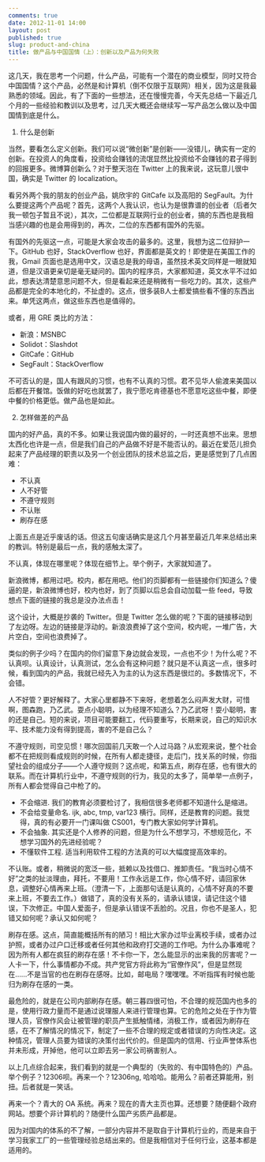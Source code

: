 ```yaml
---
comments: true
date: 2012-11-01 14:00
layout: post
published: true
slug: product-and-china
title: 做产品与中国国情（上）：创新以及产品为何失败
---
```


这几天，我在思考一个问题，什么产品，可能有一个潜在的商业模型，同时又符合中国国情？这个产品，必然是和计算机（倒不仅限于互联网）相关，因为这是我最熟悉的领域。因此，有了下面的一些想法，还在慢慢完善，今天先总结一下最近几个月的一些经验和教训以及思考，过几天大概还会继续写一写产品怎么做以及中国国情到底是什么。

1. 什么是创新

当然，要看怎么定义创新。我们可以说“微创新”是创新——没错儿，确实有一定的创新。在投资人的角度看，投资给会赚钱的流氓显然比投资给不会赚钱的君子得到的回报更多。微博算创新么？对于整天泡在 Twitter 上的我来说，这玩意儿很中国，确实是 Twitter 的 localization。

看另外两个我的朋友的创业产品，姚欣宇的 GitCafe 以及高阳的 SegFault。为什么要提这两个产品呢？首先，这两个人我认识，也认为是很靠谱的创业者（后者欠我一顿包子暂且不说），其次，二位都是互联网行业的创业者，搞的东西也是我相当感兴趣的也是会用得到的，再次，二位的东西都有国外的先驱。

有国外的先驱这一点，可能是大家会攻击的最多的。这里，我想为这二位辩护一下。GitHub 也好，StackOverflow 也好，界面都是英文的！即使是在美国工作的我，Gmail 页面也是选用中文，汉语总是我的母语，虽然技术英文同样是一眼就知道，但是汉语更亲切是毫无疑问的。国内的程序员，大家都知道，英文水平不过如此，想表达清楚意思问题不大，但是看起来还是稍微有一些吃力的。其次，这些产品都是完全的本地化的，不扯虚的。这点，很多装B人士都爱搞些看不懂的东西出来。单凭这两点，做这些东西也是值得的。

或者，用 GRE 类比的方法：

- 新浪：MSNBC
- Solidot：Slashdot
- GitCafe：GitHub
- SegFault：StackOverflow

不可否认的是，国人有跟风的习惯，也有不认真的习惯。君不见华人偷渡来美国以后都在开餐馆。饭做的好吃也就罢了，我宁愿吃肯德基也不愿意吃这些中餐，即便中餐的价格更低。做产品也是如此。

2. 怎样做差的产品

国内的好产品，真的不多。如果让我说国内做的最好的，一时还真想不出来。思想太西化也许是一点，但是我们自己的产品做不好是不能否认的。最近在爱范儿担负起来了产品经理的职责以及另一个创业团队的技术总监之后，更是感觉到了几点困难：

* 不认真
* 人不好管
* 不遵守规则
* 不认账
* 刷存在感

上面五点是近乎废话的话。但这五句废话确实是这几个月甚至最近几年来总结出来的教训。特别是最后一点，我的感触太深了。

不认真，体现在哪里呢？体现在细节上。举个例子，大家就知道了。

新浪微博，都用过吧。校内，都在用吧。他们的页脚都有一些链接你们知道么？傻逼的是，新浪微博也好，校内也好，到了页脚以后总会自动加载一些 feed，导致想点下面的链接的我总是没办法点击！

这个设计，大概是抄袭的 Twitter。但是 Twitter 怎么做的呢？下面的链接移动到了左边呀。左边的链接是浮动的。新浪浪费掉了这个空间，校内呢，一堆广告，大片空白，空间也浪费掉了。

类似的例子少吗？在国内的你们留意下身边就会发现，一点也不少！为什么呢？不认真呗。认真设计，认真测试，怎么会有这种问题？就只是不认真这一点，很多时候，看到国内的产品，我就已经先入为主的认为这东西是很烂的。多数情况下，不会错。

人不好管？更好解释了。大家心里都静不下来呀，老想着怎么闷声发大财，可惜啊，图森跑，乃乙武。耍点小聪明，以为经理不知道么？乃乙武呀！耍小聪明，害的还是自己。短的来说，项目可能要翻工，代码要重写，长期来说，自己的知识水平、技术能力没有得到提高，害的不是自己么？

不遵守规则，司空见惯！哪次回国前几天敢一个人过马路？从宏观来说，整个社会都不在把规则看成规则的时候，在所有人都走捷径，走后门，找关系的时候，你指望社会的组成分子——个人遵守规则？这点呢，和第五点，刷存在感，也有很大的联系。而在计算机行业中，不遵守规则的行为，我见的太多了，简单举一点例子，所有人都会觉得自己中枪了的。

* 不会缩进. 我们的教育必须要检讨了，我相信很多老师都不知道什么是缩进。
* 不会给变量命名. ijk, abc, tmp, var123 横行。同样，还是教育的问题。我觉得，真的有必要开一门课叫做 CS001，专门教大家如何学计算机。
* 不会抽象. 其实还是个人修养的问题，但是为什么不想学习，不想规范化，不想学习国外的先进经验呢？
* 不懂软件工程. 适当利用软件工程的方法真的可以大幅度提高效率的。

不认账。或者，稍微说的宽泛一些，抵赖以及找借口、推卸责任。“我当时心情不好”之类的扯淡理由，拜托，不要用！工作永远是工作，你心情不好，请回家休息，调整好心情再来上班。（澄清一下，上面那句话是认真的，心情不好真的不要来上班，不要去工作。）做错了，真的没有关系的，请承认错误，请记住这个错误，下次修正。中国人爱面子，但是承认错误不丢脸的。况且，你也不是圣人，犯错又如何呢？承认又如何呢？

刷存在感。这点，简直能概括所有的陋习！相比大家办过毕业离校手续，或者办过护照，或者办过户口迁移或者任何其他和政府打交道的工作吧。为什么办事难呢？因为所有人都在疯狂的刷存在感！不卡你一下，怎么能显示的出来我的厉害呢？一人卡一下，什么事情都办不成。共产党官方将此称为“官僚作风”，但是显然现在……不是当官的也在刷存在感呀。比如，邮电局？嘿嘿嘿。不听指挥有时候也能归为刷存在感的一类。

最危险的，就是在公司内部刷存在感。朝三暮四很可怕，不合理的规范国内也多的是，使用行政力量而不是通过说理服人来进行管理也算。它的危险之处在于作为管理人员，官僚作风会让被管理的职员产生抵触情绪，消极工作，或者因为刷存在感，在不了解情况的情况下，制定了一些不合理的规定或者错误的方向性决定。这种情况，管理人员要为错误的决策付出代价的。但是国内的信用、行业声誉体系也并未形成，开掉他，他可以立即去另一家公司祸害别人。

以上几点综合起来，我们看到的就是一个典型的（失败的、有中国特色的）产品。举个例子？12306呗。再来一个？12306ng, 哈哈哈。能用么？前者还算能用，别扭。后者就是一笑话。

再来一个？青大的 OA 系统。再来？现在的青大主页也算。还想要？随便翻个政府网站。想要个非计算机的？随便什么国产劣质产品都是。

因为对国内的体系的不了解，一部分内容并不是取自于计算机行业的，而是来自于学习我家工厂的一些管理经验总结出来的。但是我相信对于任何行业，这基本都是适用的。
